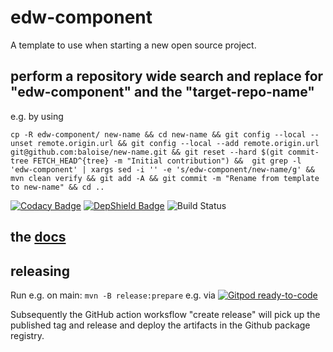 # edw-component
A template to use when starting a new open source project.

## perform a repository wide search and replace for "edw-component" and the "target-repo-name"

e.g. by using

```
cp -R edw-component/ new-name && cd new-name && git config --local --unset remote.origin.url && git config --local --add remote.origin.url git@github.com:baloise/new-name.git && git reset --hard $(git commit-tree FETCH_HEAD^{tree} -m "Initial contribution") &&  git grep -l 'edw-component' | xargs sed -i '' -e 's/edw-component/new-name/g' && mvn clean verify && git add -A && git commit -m "Rename from template to new-name" && cd ..
```
[![Codacy Badge](https://api.codacy.com/project/badge/Grade/bf6fa237dd934970991ecba2c66db23e)](https://app.codacy.com/app/baloise/edw-component?utm_source=github.com&utm_medium=referral&utm_content=baloise/edw-component&utm_campaign=Badge_Grade_Dashboard)
[![DepShield Badge](https://depshield.sonatype.org/badges/baloise/edw-component/depshield.svg)](https://depshield.github.io)
![Build Status](https://github.com/baloise/edw-component/workflows/CI/badge.svg)

## the [docs](docs/index.md)

## releasing

Run e.g. on main: `mvn -B release:prepare` e.g. via [![Gitpod ready-to-code](https://img.shields.io/badge/Gitpod-ready--to--code-blue?logo=gitpod)](https://gitpod.io#https://github.com/baloise/edw-component)

Subsequently the GitHub action worksflow "create release" will pick up the published tag and release and deploy the artifacts in the Github package registry.

